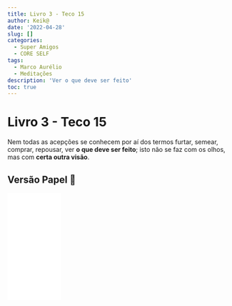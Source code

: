 ```yaml
---
title: Livro 3 - Teco 15
author: Keik@
date: '2022-04-28'
slug: []
categories:
  - Super Amigos
  - CORE SELF
tags:
  - Marco Aurélio
  - Meditações
description: 'Ver o que deve ser feito'
toc: true
---
```


# Livro 3 - Teco 15

Nem todas as acepções se conhecem por aí dos termos furtar, semear, comprar, repousar, ver **o que deve ser feito**; isto não se faz com os olhos, mas com **certa outra visão**.

## Versão Papel :book:
<iframe style="width:120px;height:240px;" marginwidth="0" marginheight="0" scrolling="no" frameborder="0" src="//ws-na.amazon-adsystem.com/widgets/q?ServiceVersion=20070822&OneJS=1&Operation=GetAdHtml&MarketPlace=BR&source=ss&ref=as_ss_li_til&ad_type=product_link&tracking_id=mundodekeika-20&language=pt_BR&marketplace=amazon&region=BR&placement=B092FVY4BB&asins=B092FVY4BB&linkId=37c5ec14221f61f811029aa88b520891&show_border=true&link_opens_in_new_window=true"></iframe>